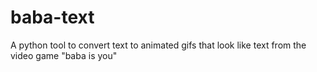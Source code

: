 # baba-text
A python tool to convert text to animated gifs that look like text from the video game "baba is you"
